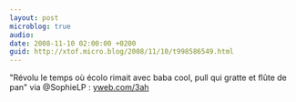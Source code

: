 ```yaml
---
layout: post
microblog: true
audio: 
date: 2008-11-10 02:00:00 +0200
guid: http://xtof.micro.blog/2008/11/10/t998586549.html
---
```

"Révolu le temps où écolo rimait avec baba cool, pull qui gratte et flûte de pan" via @SophieLP : [yweb.com/3ah](http://yweb.com/3ah)
